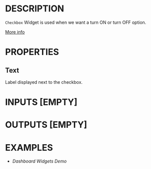 # DESCRIPTION

`Checkbox` Widget is used when we want a turn ON or turn OFF option.

[More info](https://docs.lvgl.io/8.3/widgets/core/checkbox.html)

# PROPERTIES

## Text

Label displayed next to the checkbox.

# INPUTS [EMPTY]

# OUTPUTS [EMPTY]

# EXAMPLES

-   _Dashboard Widgets Demo_
